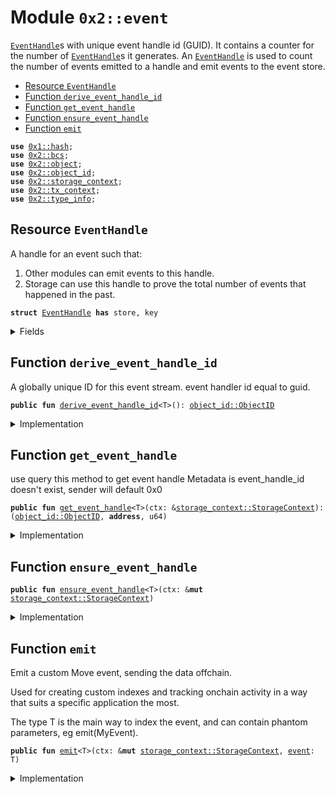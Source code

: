 
<a name="0x2_event"></a>

# Module `0x2::event`

<code><a href="event.md#0x2_event_EventHandle">EventHandle</a></code>s with unique event handle id (GUID). It contains a counter for the number
of <code><a href="event.md#0x2_event_EventHandle">EventHandle</a></code>s it generates. An <code><a href="event.md#0x2_event_EventHandle">EventHandle</a></code> is used to count the number of
events emitted to a handle and emit events to the event store.


-  [Resource `EventHandle`](#0x2_event_EventHandle)
-  [Function `derive_event_handle_id`](#0x2_event_derive_event_handle_id)
-  [Function `get_event_handle`](#0x2_event_get_event_handle)
-  [Function `ensure_event_handle`](#0x2_event_ensure_event_handle)
-  [Function `emit`](#0x2_event_emit)


<pre><code><b>use</b> <a href="">0x1::hash</a>;
<b>use</b> <a href="bcs.md#0x2_bcs">0x2::bcs</a>;
<b>use</b> <a href="object.md#0x2_object">0x2::object</a>;
<b>use</b> <a href="object_id.md#0x2_object_id">0x2::object_id</a>;
<b>use</b> <a href="storage_context.md#0x2_storage_context">0x2::storage_context</a>;
<b>use</b> <a href="tx_context.md#0x2_tx_context">0x2::tx_context</a>;
<b>use</b> <a href="type_info.md#0x2_type_info">0x2::type_info</a>;
</code></pre>



<a name="0x2_event_EventHandle"></a>

## Resource `EventHandle`

A handle for an event such that:
1. Other modules can emit events to this handle.
2. Storage can use this handle to prove the total number of events that happened in the past.


<pre><code><b>struct</b> <a href="event.md#0x2_event_EventHandle">EventHandle</a> <b>has</b> store, key
</code></pre>



<details>
<summary>Fields</summary>


<dl>
<dt>
<code>counter: u64</code>
</dt>
<dd>
 Total number of events emitted to this event stream.
</dd>
</dl>


</details>

<a name="0x2_event_derive_event_handle_id"></a>

## Function `derive_event_handle_id`

A globally unique ID for this event stream. event handler id equal to guid.


<pre><code><b>public</b> <b>fun</b> <a href="event.md#0x2_event_derive_event_handle_id">derive_event_handle_id</a>&lt;T&gt;(): <a href="object_id.md#0x2_object_id_ObjectID">object_id::ObjectID</a>
</code></pre>



<details>
<summary>Implementation</summary>


<pre><code><b>public</b> <b>fun</b> <a href="event.md#0x2_event_derive_event_handle_id">derive_event_handle_id</a>&lt;T&gt;(): ObjectID {
    <b>let</b> <a href="type_info.md#0x2_type_info">type_info</a> = <a href="type_info.md#0x2_type_info_type_of">type_info::type_of</a>&lt;T&gt;();
    <b>let</b> event_handle_address = bcs::to_address(<a href="_sha3_256">hash::sha3_256</a>(<a href="_to_bytes">bcs::to_bytes</a>(&<a href="type_info.md#0x2_type_info">type_info</a>)));
    <a href="object_id.md#0x2_object_id_address_to_object_id">object_id::address_to_object_id</a>(event_handle_address)
}
</code></pre>



</details>

<a name="0x2_event_get_event_handle"></a>

## Function `get_event_handle`

use query this method to get event handle Metadata
is event_handle_id doesn't exist, sender will default 0x0


<pre><code><b>public</b> <b>fun</b> <a href="event.md#0x2_event_get_event_handle">get_event_handle</a>&lt;T&gt;(ctx: &<a href="storage_context.md#0x2_storage_context_StorageContext">storage_context::StorageContext</a>): (<a href="object_id.md#0x2_object_id_ObjectID">object_id::ObjectID</a>, <b>address</b>, u64)
</code></pre>



<details>
<summary>Implementation</summary>


<pre><code><b>public</b> <b>fun</b> <a href="event.md#0x2_event_get_event_handle">get_event_handle</a>&lt;T&gt;(ctx: &StorageContext): (ObjectID, <b>address</b>, u64) {
    <b>let</b> event_handle_id = <a href="event.md#0x2_event_derive_event_handle_id">derive_event_handle_id</a>&lt;T&gt;();
    <b>let</b> sender = @0x0;
    <b>let</b> event_seq = 0;
    <b>if</b> (<a href="event.md#0x2_event_exists_event_handle">exists_event_handle</a>&lt;T&gt;(ctx)) {
        <b>let</b> event_handle = <a href="event.md#0x2_event_borrow_event_handle">borrow_event_handle</a>&lt;T&gt;(ctx);
        event_seq = event_handle.counter;
        sender = <a href="event.md#0x2_event_get_event_handle_owner">get_event_handle_owner</a>&lt;T&gt;(ctx);
    };
    (event_handle_id, sender, event_seq)
}
</code></pre>



</details>

<a name="0x2_event_ensure_event_handle"></a>

## Function `ensure_event_handle`



<pre><code><b>public</b> <b>fun</b> <a href="event.md#0x2_event_ensure_event_handle">ensure_event_handle</a>&lt;T&gt;(ctx: &<b>mut</b> <a href="storage_context.md#0x2_storage_context_StorageContext">storage_context::StorageContext</a>)
</code></pre>



<details>
<summary>Implementation</summary>


<pre><code><b>public</b> <b>fun</b> <a href="event.md#0x2_event_ensure_event_handle">ensure_event_handle</a>&lt;T&gt;(ctx: &<b>mut</b> StorageContext) {
    <b>if</b> (!<a href="event.md#0x2_event_exists_event_handle">exists_event_handle</a>&lt;T&gt;(ctx)) {
        <a href="event.md#0x2_event_new_event_handle">new_event_handle</a>&lt;T&gt;(ctx);
    }
}
</code></pre>



</details>

<a name="0x2_event_emit"></a>

## Function `emit`

Emit a custom Move event, sending the data offchain.

Used for creating custom indexes and tracking onchain
activity in a way that suits a specific application the most.

The type T is the main way to index the event, and can contain
phantom parameters, eg emit(MyEvent<phantom T>).


<pre><code><b>public</b> <b>fun</b> <a href="event.md#0x2_event_emit">emit</a>&lt;T&gt;(ctx: &<b>mut</b> <a href="storage_context.md#0x2_storage_context_StorageContext">storage_context::StorageContext</a>, <a href="event.md#0x2_event">event</a>: T)
</code></pre>



<details>
<summary>Implementation</summary>


<pre><code><b>public</b> <b>fun</b> <a href="event.md#0x2_event_emit">emit</a>&lt;T&gt;(ctx: &<b>mut</b> StorageContext, <a href="event.md#0x2_event">event</a>: T) {
    <a href="event.md#0x2_event_ensure_event_handle">ensure_event_handle</a>&lt;T&gt;(ctx);
    <b>let</b> event_handle_id = <a href="event.md#0x2_event_derive_event_handle_id">derive_event_handle_id</a>&lt;T&gt;();
    <b>let</b> event_handle_ref = <a href="event.md#0x2_event_borrow_event_handle_mut">borrow_event_handle_mut</a>&lt;T&gt;(ctx);
    <a href="event.md#0x2_event_native_emit">native_emit</a>&lt;T&gt;(&event_handle_id, event_handle_ref.counter, <a href="event.md#0x2_event">event</a>);
    event_handle_ref.counter = event_handle_ref.counter + 1;
}
</code></pre>



</details>
